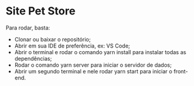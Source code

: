 # Site Pet Store

Para rodar, basta:
- Clonar ou baixar o repositório;
- Abrir em sua IDE de preferência, ex: VS Code;
- Abrir o terminal e rodar o comando yarn install para instalar todas as dependências;
- Rodar o comando yarn server para iniciar o servidor de dados;
- Abrir um segundo terminal e nele rodar yarn start para iniciar o front-end.